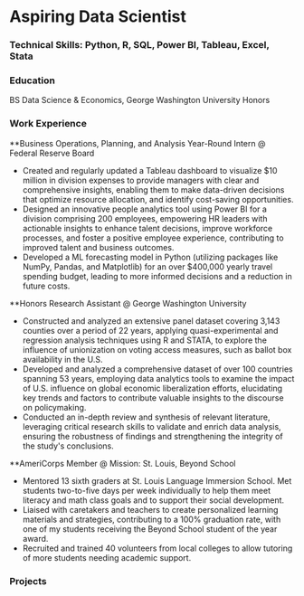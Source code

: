 # Aspiring Data Scientist

### Technical Skills: Python, R, SQL, Power BI, Tableau, Excel, Stata

### Education

BS Data Science & Economics, George Washington University Honors 

### Work Experience

**Business Operations, Planning, and Analysis Year-Round Intern @ Federal Reserve Board
- Created and regularly updated a Tableau dashboard to visualize $10 million in division expenses to provide managers with clear and comprehensive insights, enabling them to make data-driven decisions that optimize resource allocation, and identify cost-saving opportunities.
- Designed an innovative people analytics tool using Power BI for a division comprising 200 employees, empowering HR leaders with actionable insights to enhance talent decisions, improve workforce processes, and foster a positive employee experience, contributing to improved talent and business outcomes.
- Developed a ML forecasting model in Python (utilizing packages like NumPy, Pandas, and Matplotlib) for an over $400,000 yearly travel spending budget, leading to more informed decisions and a reduction in future costs.

**Honors Research Assistant @ George Washington University
- Constructed and analyzed an extensive panel dataset covering 3,143 counties over a period of 22 years, applying quasi-experimental and regression analysis techniques using R and STATA, to explore the influence of unionization on voting access measures, such as ballot box availability in the U.S.
- Developed and analyzed a comprehensive dataset of over 100 countries spanning 53 years, employing data analytics tools to examine the impact of U.S. influence on global economic liberalization efforts, elucidating key trends and factors to contribute valuable insights to the discourse on policymaking.
- Conducted an in-depth review and synthesis of relevant literature, leveraging critical research skills to validate and enrich data analysis, ensuring the robustness of findings and strengthening the integrity of the study's conclusions.

**AmeriCorps Member @ Mission: St. Louis, Beyond School
- Mentored 13 sixth graders at St. Louis Language Immersion School. Met students two-to-five days per week individually to help them meet literacy and math class goals and to support their social development.
- Liaised with caretakers and teachers to create personalized learning materials and strategies, contributing to a 100% graduation rate, with one of my students receiving the Beyond School student of the year award.
- Recruited and trained 40 volunteers from local colleges to allow tutoring of more students needing academic support.



### Projects
